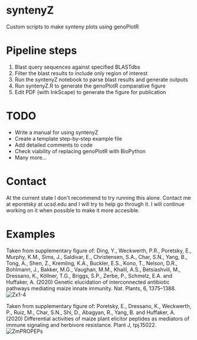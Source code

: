 # syntenyZ
Custom scripts to make synteny plots using genoPlotR

# Pipeline steps
1. Blast query sequences against specified BLASTdbs
2. Filter the blast results to include only region of interest
3. Run the syntenyZ notebook to parse blast results and generate outputs
4. Run syntenyZ.R to generate the genoPlotR comparative figure
5. Edit PDF (with InkScape) to generate the figure for publication

# TODO
* Write a manual for using syntenyZ
* Create a template step-by-step example file
* Add detailed comments to code
* Check viability of replacing genoPlotR with BioPython
* Many more...

# Contact
At the current state I don't recommend to try running this alone.
Contact me at eporetsky at ucsd.edu and I will try to help go through it.
I will continue working on it when possible to make it more accesible.

# Examples
Taken from supplementary figure of:
Ding, Y., Weckwerth, P.R., Poretsky, E., Murphy, K.M., Sims, J., Saldivar, E., Christensen, S.A., Char, S.N., Yang, B., Tong, A., Shen, Z., Kremling, K.A., Buckler, E.S., Kono, T., Nelson, D.R., Bohlmann, J., Bakker, M.G., Vaughan, M.M., Khalil, A.S., Betsiashvili, M., Dressano, K., Köllner, T.G., Briggs, S.P., Zerbe, P., Schmelz, E.A. and Huffaker, A. (2020) Genetic elucidation of interconnected antibiotic pathways mediating maize innate immunity. Nat. Plants, 6, 1375–1388.
![Zx1-4](https://github.com/eporetsky/syntenyZ/Examples/Zx1-4.png)

Taken from supplementary figure of:
Poretsky, E., Dressano, K., Weckwerth, P., Ruiz, M., Char, S.N., Shi, D., Abagyan, R., Yang, B. and Huffaker, A. (2020) Differential activities of maize plant elicitor peptides as mediators of immune signaling and herbivore resistance. Plant J, tpj.15022.
![ZmPROPEPs](https://github.com/eporetsky/syntenyZ/Examples/ZmPROPEPs.png)

